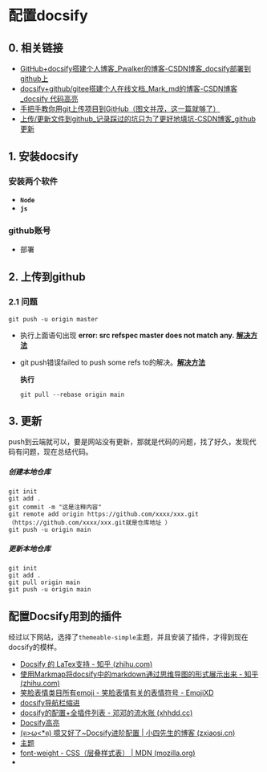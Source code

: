 # 配置docsify

## 0. 相关链接

- [ GitHub+docsify搭建个人博客_Pwalker的博客-CSDN博客_docsify部署到github上](https://blog.csdn.net/Pwalker/article/details/105434900)
- [docsify+github/gitee搭建个人在线文档_Mark_md的博客-CSDN博客_docsify 代码高亮](https://blog.csdn.net/Mark_md/article/details/121457115)
- [手把手教你用git上传项目到GitHub（图文并茂，这一篇就够了）](https://zhuanlan.zhihu.com/p/193140870)
- [ 上传/更新文件到github_记录踩过的坑只为了更好地填坑-CSDN博客_github 更新](https://blog.csdn.net/u011108439/article/details/80609235)

## 1. 安装docsify

### 安装两个软件
- __`Node`__
- __`js`__

### github账号
- 部署


## 2. 上传到github

### 2.1 问题

```shell
git push -u origin master
```

- 执行上面语句出现 **error: src refspec master does not match any.** [**解决方法**](https://www.cnblogs.com/Renyi-Fan/p/13833340.html)

- git push错误failed to push some refs to的解决。[**解决方法**](https://blog.csdn.net/rocling/article/details/82956402)

  **执行**

  ```shell
  git pull --rebase origin main
  ```



## 3. 更新

push到云端就可以，要是网站没有更新，那就是代码的问题，找了好久，发现代码有问题，现在总结代码。

##### 创建本地仓库

```shell
git init
git add .
git commit -m "这是注释内容"
git remote add origin https://github.com/xxxx/xxx.git（https://github.com/xxxx/xxx.git就是仓库地址 ）
git push -u origin main
```

##### 更新本地仓库

```shell
git init
git add .
git pull origin main
git push -u origin main
```


## 配置Docsify用到的插件

经过以下网站，选择了`themeable-simple`主题，并且安装了插件，才得到现在docsify的模样。

- [Docsify 的 LaTex支持 - 知乎 (zhihu.com)](https://zhuanlan.zhihu.com/p/363113255)
- [使用Markmap将docsify中的markdown通过思维导图的形式展示出来 - 知乎 (zhihu.com)](https://zhuanlan.zhihu.com/p/352795634)
- [笑脸表情类目所有emoji - 笑脸表情有关的表情符号 - EmojiXD](https://emojixd.com/subgroup/face-smiling)
- [docsify导航栏缩进](https://github.com/iPeng6/docsify-sidebar-collapse)
- [docsify的配置+全插件列表 - 邓邓的流水账 (xhhdd.cc)](https://xhhdd.cc/index.php/archives/80/)
- [Docsify高亮](https://github.com/fzankl/docsify-plugin-flexible-alerts)
- [(ฅ>ω<*ฅ) 噫又好了~Docsify进阶配置 | 小四先生的博客 (zxiaosi.cn)](https://zxiaosi.cn/archives/cd1d42d1.html)
- [主题](https://jhildenbiddle.github.io/docsify-themeable/#/options)
- [font-weight - CSS（层叠样式表） | MDN (mozilla.org)](https://developer.mozilla.org/zh-CN/docs/Web/CSS/font-weight)
- 

